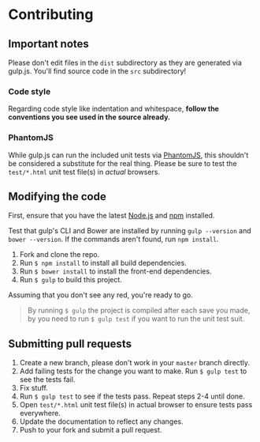 # Contributing

## Important notes
Please don't edit files in the `dist` subdirectory as they are generated via gulp.js. You'll find source code in the `src` subdirectory!

### Code style
Regarding code style like indentation and whitespace, **follow the conventions you see used in the source already.**

### PhantomJS
While gulp.js can run the included unit tests via [PhantomJS](http://phantomjs.org/), this shouldn't be considered a substitute for the real thing. Please be sure to test the `test/*.html` unit test file(s) in _actual_ browsers.

## Modifying the code
First, ensure that you have the latest [Node.js](http://nodejs.org/) and [npm](http://npmjs.org/) installed.

Test that gulp's CLI and Bower are installed by running `gulp --version` and `bower --version`.  If the commands aren't found, run `npm install`.

1. Fork and clone the repo.
1. Run `$ npm install` to install all build dependencies.
1. Run `$ bower install` to install the front-end dependencies.
1. Run `$ gulp` to build this project.

Assuming that you don't see any red, you're ready to go.

> By running `$ gulp` the project is compiled after each save you made, by you need to run `$ gulp test` if you want to run the unit test suit.

## Submitting pull requests

1. Create a new branch, please don't work in your `master` branch directly.
1. Add failing tests for the change you want to make. Run `$ gulp test` to see the tests fail.
1. Fix stuff.
1. Run `$ gulp test` to see if the tests pass. Repeat steps 2-4 until done.
1. Open `test/*.html` unit test file(s) in actual browser to ensure tests pass everywhere.
1. Update the documentation to reflect any changes.
1. Push to your fork and submit a pull request.
